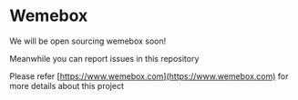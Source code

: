 # Wemebox

We will be open sourcing wemebox soon!

Meanwhile you can report issues in this repository

Please refer [https://www.wemebox.com](https://www.wemebox.com) for more details about this project
